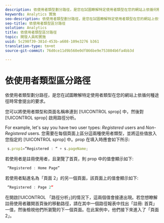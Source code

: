 ```yaml
---
description: 依使用者類型劃分路徑，是您在試圖瞭解特定使用者類型在您的網站上依循何種途徑時常會提出的要求。
keywords: Analytics 實施
seo-description: 依使用者類型劃分路徑，是您在試圖瞭解特定使用者類型在您的網站上依循何種途徑時常會提出的要求。
seo-title: 依使用者類型區分路徑
solution: Analytics
title: 依使用者類型區分路徑
topic: 開發人員和實施
uuid: 5c298f39-381d-453b-a608-109e3276 b361
translation-type: tm+mt
source-git-commit: 76d0ce11d9b560e0df866be9e753804b6fa4bb3d

---
```



# 依使用者類型區分路徑

依使用者類型劃分路徑，是您在試圖瞭解特定使用者類型在您的網站上依循何種途徑時常會提出的要求。

您可以將使用者類型和頁面名稱串連到 [!UICONTROL sprop] 中，然後對 [!UICONTROL sprop] 啟用路徑分析。

For example, let's say you have two user types: _Registered_ users and _Non-Registered_ users. 您需要在每個頁面上區分這兩種使用者類型，並將這些值放入您指定的 [!UICONTROL sprop] 中。prop 在填入時應會如下所示: 

```js
 s.prop1=”Registered : “ + s.pageName;
```

若使用者是註冊使用者，且瀏覽了首頁，則 prop 中的值會顯示如下: 

```js
 “Registered : Home Page”
```

若使用者點進名為「頁面 2」的另一個頁面，該頁面上的值會顯示如下: 

```js
 “Registered : Page 2”
```

在開啟[!UICONTROL 「路徑分析」]的情況下，這兩個值會接連出現。若您想瞭解註冊使用者離開首頁後的移動路徑，請在其中一個路徑報表中找出「註冊: 首頁」一值，然後檢視他們所瀏覽的下一個頁面。在此案例中，他們接下來進入了「頁面 2」。
